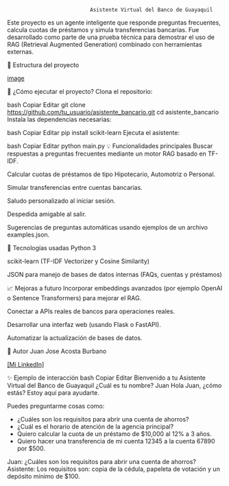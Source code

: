                                Asistente Virtual del Banco de Guayaquil
Este proyecto es un agente inteligente que responde preguntas frecuentes, calcula cuotas de préstamos y simula transferencias bancarias.
Fue desarrollado como parte de una prueba técnica para demostrar el uso de RAG (Retrieval Augmented Generation) combinado con herramientas externas.

📂 Estructura del proyecto


[image](https://github.com/user-attachments/assets/a1f69dae-ef59-4637-be97-aaf34fabc136)

🚀 ¿Cómo ejecutar el proyecto?
Clona el repositorio:

bash
Copiar
Editar
git clone https://github.com/tu_usuario/asistente_bancario.git
cd asistente_bancario
Instala las dependencias necesarias:

bash
Copiar
Editar
pip install scikit-learn
Ejecuta el asistente:

bash
Copiar
Editar
python main.py
💡 Funcionalidades principales
Buscar respuestas a preguntas frecuentes mediante un motor RAG basado en TF-IDF.

Calcular cuotas de préstamos de tipo Hipotecario, Automotriz o Personal.

Simular transferencias entre cuentas bancarias.

Saludo personalizado al iniciar sesión.

Despedida amigable al salir.

Sugerencias de preguntas automáticas usando ejemplos de un archivo examples.json.

🧠 Tecnologías usadas
Python 3

scikit-learn (TF-IDF Vectorizer y Cosine Similarity)

JSON para manejo de bases de datos internas (FAQs, cuentas y préstamos)

📈 Mejoras a futuro
Incorporar embeddings avanzados (por ejemplo OpenAI o Sentence Transformers) para mejorar el RAG.

Conectar a APIs reales de bancos para operaciones reales.

Desarrollar una interfaz web (usando Flask o FastAPI).

Automatizar la actualización de bases de datos.

🤝 Autor
Juan Jose Acosta Burbano

[\[Mi LinkedIn\]](https://www.linkedin.com/in/juan-acosta-a769871b9/)

✨ Ejemplo de interacción
bash
Copiar
Editar
Bienvenido a tu Asistente Virtual del Banco de Guayaquil
¿Cuál es tu nombre? Juan
Hola Juan, ¿cómo estás? Estoy aquí para ayudarte.

Puedes preguntarme cosas como:
- ¿Cuáles son los requisitos para abrir una cuenta de ahorros?
- ¿Cuál es el horario de atención de la agencia principal?
- Quiero calcular la cuota de un préstamo de $10,000 al 12% a 3 años.
- Quiero hacer una transferencia de mi cuenta 12345 a la cuenta 67890 por $500.

Juan: ¿Cuáles son los requisitos para abrir una cuenta de ahorros?
Asistente: Los requisitos son: copia de la cédula, papeleta de votación y un depósito mínimo de $100.
